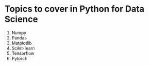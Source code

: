 # Topics to cover in Python for Data Science

1. Numpy
2. Pandas
3. Matplotlib
4. Scikit-learn
5. Tensorflow
6. Pytorch
